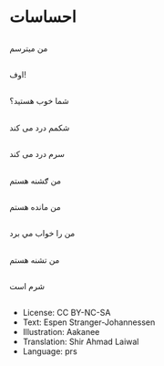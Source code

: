 # احساسات

##
من ميترسم

##
اوف!

##
شما خوب هستيد؟

##
شکمم درد می کند

##
سرم درد می کند

##
من ګشنه هستم

##
من مانده هستم

##
من را خواب مي برد

##
من تشنه هستم

##
شرم است

##
* License: CC BY-NC-SA
* Text: Espen Stranger-Johannessen
* Illustration: Aakanee
* Translation: Shir Ahmad Laiwal
* Language: prs
